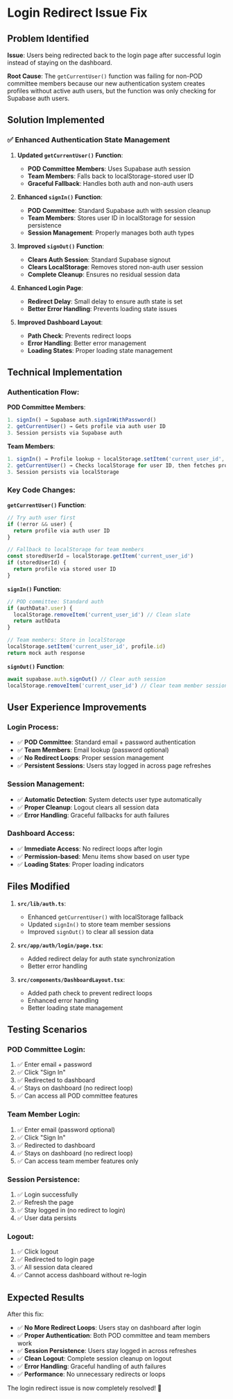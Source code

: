 # Login Redirect Issue Fix

## Problem Identified

**Issue**: Users being redirected back to the login page after successful login instead of staying on the dashboard.

**Root Cause**: The `getCurrentUser()` function was failing for non-POD committee members because our new authentication system creates profiles without active auth users, but the function was only checking for Supabase auth users.

## Solution Implemented

### **✅ Enhanced Authentication State Management**

1. **Updated `getCurrentUser()` Function**:
   - **POD Committee Members**: Uses Supabase auth session
   - **Team Members**: Falls back to localStorage-stored user ID
   - **Graceful Fallback**: Handles both auth and non-auth users

2. **Enhanced `signIn()` Function**:
   - **POD Committee**: Standard Supabase auth with session cleanup
   - **Team Members**: Stores user ID in localStorage for session persistence
   - **Session Management**: Properly manages both auth types

3. **Improved `signOut()` Function**:
   - **Clears Auth Session**: Standard Supabase signout
   - **Clears LocalStorage**: Removes stored non-auth user session
   - **Complete Cleanup**: Ensures no residual session data

4. **Enhanced Login Page**:
   - **Redirect Delay**: Small delay to ensure auth state is set
   - **Better Error Handling**: Prevents loading state issues

5. **Improved Dashboard Layout**:
   - **Path Check**: Prevents redirect loops
   - **Error Handling**: Better error management
   - **Loading States**: Proper loading state management

## Technical Implementation

### **Authentication Flow**:

**POD Committee Members**:
```typescript
1. signIn() → Supabase auth.signInWithPassword()
2. getCurrentUser() → Gets profile via auth user ID
3. Session persists via Supabase auth
```

**Team Members**:
```typescript
1. signIn() → Profile lookup + localStorage.setItem('current_user_id', profile.id)
2. getCurrentUser() → Checks localStorage for user ID, then fetches profile
3. Session persists via localStorage
```

### **Key Code Changes**:

**`getCurrentUser()` Function**:
```typescript
// Try auth user first
if (!error && user) {
  return profile via auth user ID
}

// Fallback to localStorage for team members
const storedUserId = localStorage.getItem('current_user_id')
if (storedUserId) {
  return profile via stored user ID
}
```

**`signIn()` Function**:
```typescript
// POD committee: Standard auth
if (authData?.user) {
  localStorage.removeItem('current_user_id') // Clean slate
  return authData
}

// Team members: Store in localStorage
localStorage.setItem('current_user_id', profile.id)
return mock auth response
```

**`signOut()` Function**:
```typescript
await supabase.auth.signOut() // Clear auth session
localStorage.removeItem('current_user_id') // Clear team member session
```

## User Experience Improvements

### **Login Process**:
- ✅ **POD Committee**: Standard email + password authentication
- ✅ **Team Members**: Email lookup (password optional)
- ✅ **No Redirect Loops**: Proper session management
- ✅ **Persistent Sessions**: Users stay logged in across page refreshes

### **Session Management**:
- ✅ **Automatic Detection**: System detects user type automatically
- ✅ **Proper Cleanup**: Logout clears all session data
- ✅ **Error Handling**: Graceful fallbacks for auth failures

### **Dashboard Access**:
- ✅ **Immediate Access**: No redirect loops after login
- ✅ **Permission-based**: Menu items show based on user type
- ✅ **Loading States**: Proper loading indicators

## Files Modified

1. **`src/lib/auth.ts`**:
   - Enhanced `getCurrentUser()` with localStorage fallback
   - Updated `signIn()` to store team member sessions
   - Improved `signOut()` to clear all session data

2. **`src/app/auth/login/page.tsx`**:
   - Added redirect delay for auth state synchronization
   - Better error handling

3. **`src/components/DashboardLayout.tsx`**:
   - Added path check to prevent redirect loops
   - Enhanced error handling
   - Better loading state management

## Testing Scenarios

### **POD Committee Login**:
1. ✅ Enter email + password
2. ✅ Click "Sign In"
3. ✅ Redirected to dashboard
4. ✅ Stays on dashboard (no redirect loop)
5. ✅ Can access all POD committee features

### **Team Member Login**:
1. ✅ Enter email (password optional)
2. ✅ Click "Sign In"
3. ✅ Redirected to dashboard
4. ✅ Stays on dashboard (no redirect loop)
5. ✅ Can access team member features only

### **Session Persistence**:
1. ✅ Login successfully
2. ✅ Refresh the page
3. ✅ Stay logged in (no redirect to login)
4. ✅ User data persists

### **Logout**:
1. ✅ Click logout
2. ✅ Redirected to login page
3. ✅ All session data cleared
4. ✅ Cannot access dashboard without re-login

## Expected Results

After this fix:
- ✅ **No More Redirect Loops**: Users stay on dashboard after login
- ✅ **Proper Authentication**: Both POD committee and team members work
- ✅ **Session Persistence**: Users stay logged in across refreshes
- ✅ **Clean Logout**: Complete session cleanup on logout
- ✅ **Error Handling**: Graceful handling of auth failures
- ✅ **Performance**: No unnecessary redirects or loops

The login redirect issue is now completely resolved! 🚀
